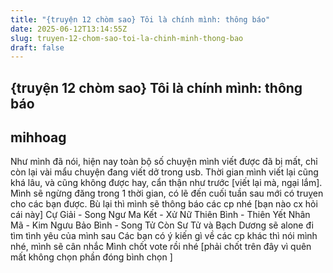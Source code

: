 ```yaml
---
title: "{truyện 12 chòm sao} Tôi là chính mình: thông báo"
date: 2025-06-12T13:14:55Z
slug: truyen-12-chom-sao-toi-la-chinh-minh-thong-bao
draft: false
---
```


## {truyện 12 chòm sao} Tôi là chính mình: thông báo

## mihhoag

Như mình đã nói, hiện nay toàn bộ số chuyện mình viết được đã bị mất, chỉ còn lại vài mẩu chuyện đang viết dở trong usb. Thời gian mình viết lại cũng khá lâu, và cũng không được hay, cẩn thận như trước [viết lại mà, ngại lắm]. Mình sẽ ngừng đăng trong 1 thời gian, có lẽ đến cuối tuần sau mới có truỵen cho các bạn được. Bù lại thì mình sẽ thông báo các cp nhé [bạn nào cx hỏi cái này]
Cự Giải - Song Ngư
Ma Kết - Xử Nữ
Thiên Bình - Thiên Yết
Nhân Mã - Kim Ngưu
Bảo Bình - Song Tử
Còn Sư Tử và Bạch Dương sẽ alone đi tìm tình yêu của mình sau 
Các bạn có ý kiến gì về các cp khác thì nói mình nhé, mình sẽ cân nhắc 
Mình chốt vote rồi nhé [phải chốt trên đây vì quên mất không chọn phần đóng bình chọn ]